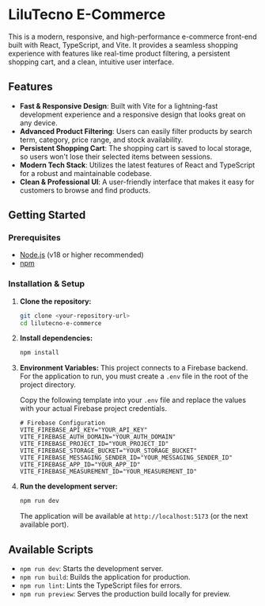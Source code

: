 # LiluTecno E-Commerce

This is a modern, responsive, and high-performance e-commerce front-end built with React, TypeScript, and Vite. It provides a seamless shopping experience with features like real-time product filtering, a persistent shopping cart, and a clean, intuitive user interface.

## Features

- **Fast & Responsive Design**: Built with Vite for a lightning-fast development experience and a responsive design that looks great on any device.
- **Advanced Product Filtering**: Users can easily filter products by search term, category, price range, and stock availability.
- **Persistent Shopping Cart**: The shopping cart is saved to local storage, so users won't lose their selected items between sessions.
- **Modern Tech Stack**: Utilizes the latest features of React and TypeScript for a robust and maintainable codebase.
- **Clean & Professional UI**: A user-friendly interface that makes it easy for customers to browse and find products.

## Getting Started

### Prerequisites

- [Node.js](https://nodejs.org/) (v18 or higher recommended)
- [npm](https://www.npmjs.com/)

### Installation & Setup

1.  **Clone the repository:**
    ```bash
    git clone <your-repository-url>
    cd lilutecno-e-commerce
    ```

2.  **Install dependencies:**
    ```bash
    npm install
    ```

3.  **Environment Variables:**
    This project connects to a Firebase backend. For the application to run, you must create a `.env` file in the root of the project directory.

    Copy the following template into your `.env` file and replace the values with your actual Firebase project credentials.

    ```env
    # Firebase Configuration
    VITE_FIREBASE_API_KEY="YOUR_API_KEY"
    VITE_FIREBASE_AUTH_DOMAIN="YOUR_AUTH_DOMAIN"
    VITE_FIREBASE_PROJECT_ID="YOUR_PROJECT_ID"
    VITE_FIREBASE_STORAGE_BUCKET="YOUR_STORAGE_BUCKET"
    VITE_FIREBASE_MESSAGING_SENDER_ID="YOUR_MESSAGING_SENDER_ID"
    VITE_FIREBASE_APP_ID="YOUR_APP_ID"
    VITE_FIREBASE_MEASUREMENT_ID="YOUR_MEASUREMENT_ID"
    ```

4.  **Run the development server:**
    ```bash
    npm run dev
    ```

    The application will be available at `http://localhost:5173` (or the next available port).

## Available Scripts

- `npm run dev`: Starts the development server.
- `npm run build`: Builds the application for production.
- `npm run lint`: Lints the TypeScript files for errors.
- `npm run preview`: Serves the production build locally for preview.
